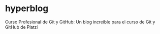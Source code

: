 # hyperblog
Curso Profesional de Git y GitHub:
Un blog increíble para el curso de Git y GitHub de Platzi
